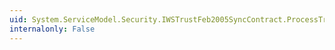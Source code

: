 ```yaml
---
uid: System.ServiceModel.Security.IWSTrustFeb2005SyncContract.ProcessTrustFeb2005ValidateResponse(System.ServiceModel.Channels.Message)
internalonly: False
---
```

